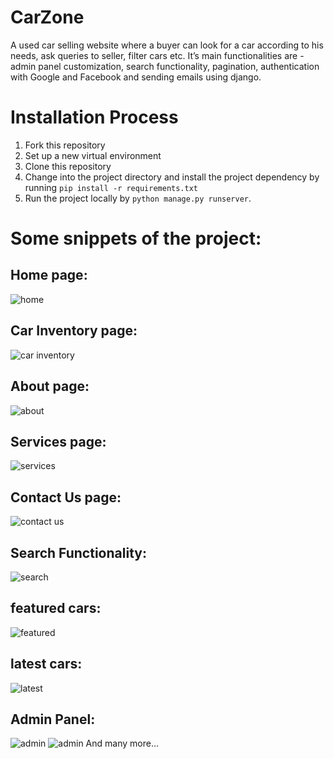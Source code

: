 # CarZone
A used car selling website where a buyer can look for a car according to his needs, ask queries to seller, filter cars etc. It’s main functionalities are - admin panel customization, search functionality, pagination, authentication with Google and Facebook and sending emails using django.

# Installation Process
1. Fork this repository
2. Set up a new virtual environment
3. Clone this repository
4. Change into the project directory and install the project dependency by running `pip install -r requirements.txt`
5. Run the project locally by `python manage.py runserver`.

# Some snippets of the project:

## Home page:
![home](screenshots/home.png)

## Car Inventory page:
![car inventory](screenshots/inventory.png)

## About page:
![about](screenshots/about.png)

## Services page:
![services](screenshots/services.png)

## Contact Us page:
![contact us](screenshots/contact.png)

## Search Functionality:
![search](screenshots/search.png)
 
## featured cars:
![featured](screenshots/featured.png)

## latest cars:
![latest](screenshots/latest.png)

## Admin Panel:
![admin](screenshots/admin-1.png)
![admin](screenshots/admin-2.png)
                                                                                             And many more...

                                                                                             